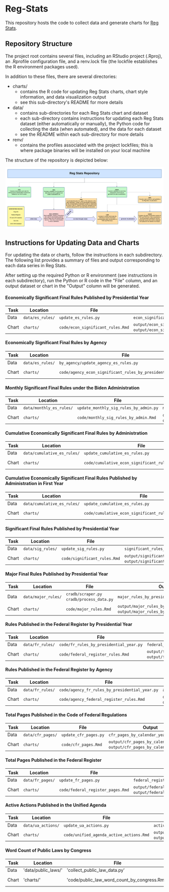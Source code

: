 # Reg-Stats

This repository hosts the code to collect data and generate charts for [Reg Stats](https://regulatorystudies.columbian.gwu.edu/reg-stats).

## Repository Structure

The project root contains several files, including an RStudio project (.Rproj), an .Rprofile configuration file, and a renv.lock file (the lockfile establishes the R environment packages used).

In addition to these files, there are several directories:

- charts/
  - contains the R code for updating Reg Stats charts, chart style information, and data visualization output
  - see this sub-directory's README for more details
- data/
  - contains sub-directories for each Reg Stats chart and dataset
  - each sub-directory contains instructions for updating each Reg Stats dataset (either automatically or manually), the Python code for collecting the data (when automated), and the data for each dataset
  - see the README within each sub-directory for more details
- renv/
  - contains the profiles associated with the project lockfiles; this is where package binaries will be installed on your local machine

The structure of the repository is depicted below:

![Map of Reg Stats Repository](charts/style/repo_map.png) 

## Instructions for Updating Data and Charts

For updating the data or charts, follow the instructions in each subdirectory. The following list provides a summary of
files and output corresponding to each data series in Reg Stats.

After setting up the required Python or R environment (see instructions in each subdirectory), run the Python or R code
in the "File" column, and an output dataset or chart in the "Output" column will be generated.

#### Economically Significant Final Rules Published by Presidential Year
| Task  | Location         | File | Output |
|-------|------------------| ---- | ------ |
| Data  | `data/es_rules/` | `update_es_rules.py` | `econ_significant_rules_by_presidential_year.csv` |
| Chart | `charts/`        | `code/econ_significant_rules.Rmd` | `output/econ_significant_rules_published_by_presidential_year.pdf`<br/>`output/econ_significant_rules_published_by_presidential_year.png` |

#### Economically Significant Final Rules by Agency
| Task  | Location         | File | Output                                                                                                                                                      |
|-------|------------------| ---- |-------------------------------------------------------------------------------------------------------------------------------------------------------------|
| Data  | `data/es_rules/` | `by_agency/update_agency_es_rules.py` | `agency_econ_significant_rules_by_presidential_year.csv`                                                                                                    |
| Chart | `charts/`        | `code/agency_econ_significant_rules_by_presidential_year.Rmd` | `output/by_agency/[agency]_econ_significant_rules_by_presidential_year.pdf`<br/>`output/by_agency/[agency]_econ_significant_rules_by_presidential_year.png` |

#### Monthly Significant Final Rules under the Biden Administration
| Task  | Location                 | File | Output                                                                                                                                              |
|-------|--------------------------| ---- |-----------------------------------------------------------------------------------------------------------------------------------------------------|
| Data  | `data/monthly_es_rules/` | `update_monthly_sig_rules_by_admin.py` | `monthly_significant_rules_by_admin.csv`                                                                                          |
| Chart | `charts/`                | `code/monthly_sig_rules_by_admin.Rmd` | `output/monthly_significant_rules_biden.pdf`<br/>`output/monthly_significant_rules_biden.png` |

#### Cumulative Economically Significant Final Rules by Administration
| Task  | Location                 | File | Output                                                                                                                                              |
|-------|--------------------------| ---- |-----------------------------------------------------------------------------------------------------------------------------------------------------|
| Data  | `data/cumulative_es_rules/` | `update_cumulative_es_rules.py` | `cumulative_econ_significant_rules_by_presidential_month.csv`                                                                                          |
| Chart | `charts/`                | `code/cumulative_econ_significant_rules_by_admin.Rmd` | `output/cumulative_econ_significant_rules_by_presidential_month.pdf`<br/>`output/cumulative_econ_significant_rules_by_presidential_month.png` |

#### Cumulative Economically Significant Final Rules Published by Administration in First Year
| Task  | Location                 | File | Output                                                                                                                                              |
|-------|--------------------------| ---- |-----------------------------------------------------------------------------------------------------------------------------------------------------|
| Data  | `data/cumulative_es_rules/` | `update_cumulative_es_rules.py` | `cumulative_econ_significant_rules_by_presidential_month.csv`                                                                                          |
| Chart | `charts/`                | `code/cumulative_econ_significant_rules_first_year.Rmd` | `output/cumulative_econ_significant_rules_by_first_year.pdf`<br/>`output/cumulative_econ_significant_rules_by_first_year.png` |

#### Significant Final Rules Published by Presidential Year
| Task  | Location                | File | Output                                                                                                                                              |
|-------|-------------------------| ---- |-----------------------------------------------------------------------------------------------------------------------------------------------------|
| Data  | `data/sig_rules/` | `update_sig_rules.py` | `significant_rules_by_presidential_year.csv`                                                                                          |
| Chart | `charts/`         | `code/significant_rules.Rmd` | `output/significant_rules_by_presidential_year.pdf`<br/>`output/significant_rules_by_presidential_year.png` |

#### Major Final Rules Published by Presidential Year
| Task  | Location                | File | Output                                                                                                                                              |
|-------|-------------------------| ---- |-----------------------------------------------------------------------------------------------------------------------------------------------------|
| Data  | `data/major_rules/` | `cradb/scraper.py`<br/>`cradb/process_data.py` | `major_rules_by_presidential_year.csv`                                                                                          |
| Chart | `charts/`         | `code/major_rules.Rmd` | `output/major_rules_by_presidential_year.pdf`<br/>`output/major_rules_by_presidential_year.png` |

#### Rules Published in the Federal Register by Presidential Year
| Task  | Location                | File                                    | Output                                                                                                                                              |
|-------|-------------------------|-----------------------------------------|-----------------------------------------------------------------------------------------------------------------------------------------------------|
| Data  | `data/fr_rules/` | `code/fr_rules_by_presidential_year.py` | `federal_register_rules_by_presidential_year.csv`                                                                                          |
| Chart | `charts/`         | `code/federal_register_rules.Rmd`       | `output/federal_register_rules_by_presidential_year.pdf`<br/>`output/federal_register_rules_by_presidential_year.png` |

#### Rules Published in the Federal Register by Agency
| Task  | Location                | File                                    | Output                                                                                                                                                      |
|-------|-------------------------|-----------------------------------------|-------------------------------------------------------------------------------------------------------------------------------------------------------------|
| Data  | `data/fr_rules/` | `code/agency_fr_rules_by_presidential_year.py` | `agency_federal_register_rules_by_presidential_year.csv`                                                                                                           |
| Chart | `charts/`         | `code/agency_federal_register_rules.Rmd`       | `output/by_agency/[agency]_federal_register_rules_by_presidential_year.pdf`<br/>`output/by_agency/[agency]_federal_register_rules_by_presidential_year.png` |

#### Total Pages Published in the Code of Federal Regulations
| Task  | Location                | File                                    | Output                                                                                                                                              |
|-------|-------------------------|-----------------------------------------|-----------------------------------------------------------------------------------------------------------------------------------------------------|
| Data  | `data/cfr_pages/` | `update_cfr_pages.py` | `cfr_pages_by_calendar_year.csv`                                                                                          |
| Chart | `charts/`         | `code/cfr_pages.Rmd`       | `output/cfr_pages_by_calendar_year.pdf`<br/>`output/cfr_pages_by_calendar_year.png` |

#### Total Pages Published in the Federal Register
| Task  | Location                | File                              | Output                                                                                                                                              |
|-------|-------------------------|-----------------------------------|-----------------------------------------------------------------------------------------------------------------------------------------------------|
| Data  | `data/fr_pages/` | `update_fr_pages.py`              | `federal_register_pages_by_calendar_year.csv`                                                                                          |
| Chart | `charts/`         | `code/federal_register_pages.Rmd` | `output/federal_register_pages_by_calendar_year.pdf`<br/>`output/federal_register_pages_by_calendar_year.png` |

#### Active Actions Published in the Unified Agenda
| Task  | Location                | File                 | Output                                                                                                                                              |
|-------|-------------------------|----------------------|-----------------------------------------------------------------------------------------------------------------------------------------------------|
| Data  | `data/ua_actions/` | `update_ua_actions.py`           | `active_actions_by_unified_agenda.csv`                                                                                          |
| Chart | `charts/`         | `code/unified_agenda_active_actions.Rmd` | `output/active_actions_by_unified_agenda.pdf`<br/>`output/active_actions_by_unified_agenda.png` |

#### Word Count of Public Laws by Congress
| Task | Location           | File                            | Output                             |
|------|--------------------|----------------------------------|------------------------------------|
| Data | 'data/public_laws/'   | 'collect_public_law_data.py'             | 'public_law_word_count_by_congress.csv' |
| Chart| 'charts/'            | 'code/public_law_word_count_by_congress.Rmd' | 'output/public_law_word_count_by_congress.pdf'<br/>'output/public_law_word_count_by_congress.png' |

